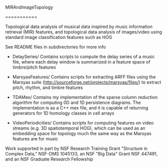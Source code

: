MIRAndImageTopology

===========

Topological data analysis of musical data inspired by music information retrieval (MIR) features, and topological data analysis of images/video using standard image classification features such as HOG

See README files in subdirectories for more info

* DelaySeries/
Contains scripts to compute the delay series of a music file, where each delay window is summarized in a feature space of timbre/pitch features

* MarsyasFeatures/
Contains scripts for extracting ARFF files using the Marsyas suite (http://sourceforge.net/projects/marsyas/files/) to extract pitch, rhythm, and timbre features

* TDAMex/
Contains my implementation of the sparse column reduction algorithm for computing 0D and 1D persistence diagrams.  The implementation is as a C++ mex file, and it is capable of returning generators for 1D homology classes in cell arrays

* VideoPeriodicities/
Contains scripts for computing features on video streams (e.g. 3D spatiotemporal HOG), which can be used as an embedding space for topology much the same way as the Marsyas features are for music



Work supported in part by NSF Research Training Grant "Structure in Complex Data," NSF-DMS 1045133, an NSF "Big Data" Grant NSF 447491, and an NSF Graduate Research Fellowship
